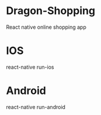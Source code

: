 # Dragon-Shopping
React native online shopping app
# IOS
react-native run-ios
# Android
react-native run-android
